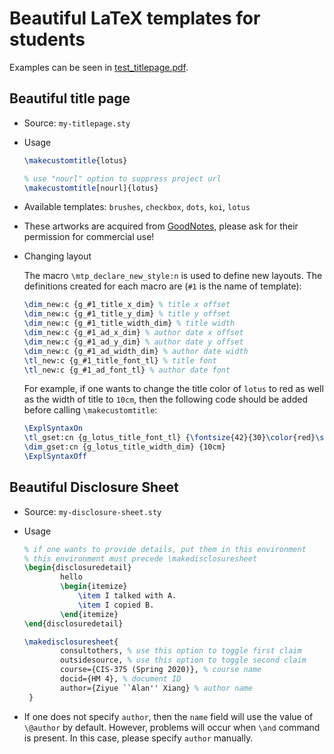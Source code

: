 # Beautiful LaTeX templates for students

Examples can be seen in [test_titlepage.pdf](./test_titlepage.pdf).

## Beautiful title page

- Source: `my-titlepage.sty`

- Usage

  ```latex
  \makecustomtitle{lotus}
  
  % use "nourl" option to suppress project url
  \makecustomtitle[nourl]{lotus}
  ```

- Available templates:  `brushes`, `checkbox`, `dots`, `koi`, `lotus`

- These artworks are acquired from [GoodNotes](https://www.goodnotes.com/), please ask for their permission for commercial use!

- Changing layout

  The macro `\mtp_declare_new_style:n` is used to define new layouts. The definitions created for each macro are (`#1` is the name of template):

  ```latex
  \dim_new:c {g_#1_title_x_dim} % title x offset
  \dim_new:c {g_#1_title_y_dim} % title y offset
  \dim_new:c {g_#1_title_width_dim} % title width
  \dim_new:c {g_#1_ad_x_dim} % author date x offset
  \dim_new:c {g_#1_ad_y_dim} % author date y offset
  \dim_new:c {g_#1_ad_width_dim} % author date width
  \tl_new:c {g_#1_title_font_tl} % title font
  \tl_new:c {g_#1_ad_font_tl} % author date font
  ```

  For example, if one wants to change the title color of `lotus` to red as well as the width of title to `10cm`, then the following code should be added before calling `\makecustomtitle`:

  ```latex
  \ExplSyntaxOn
  \tl_gset:cn {g_lotus_title_font_tl} {\fontsize{42}{30}\color{red}\scshape}
  \dim_gset:cn {g_lotus_title_width_dim} {10cm}
  \ExplSyntaxOff
  ```

  

## Beautiful Disclosure Sheet

- Source: `my-disclosure-sheet.sty`

- Usage

  ```latex
  % if one wants to provide details, put them in this environment
  % this environment must precede \makedisclosuresheet
  \begin{disclosuredetail}
          hello
          \begin{itemize}
              \item I talked with A.
              \item I copied B.
          \end{itemize}
  \end{disclosuredetail}
  
  \makedisclosuresheet{
          consultothers, % use this option to toggle first claim
          outsidesource, % use this option to toggle second claim
          course={CIS-375 (Spring 2020)}, % course name
          docid={HM 4}, % document ID
          author={Ziyue ``Alan'' Xiang} % author name
   }
  ```

- If one does not specify `author`, then the `name` field will use the value of `\@author` by default. However, problems will occur when `\and` command is present. In this case, please specify `author` manually.

